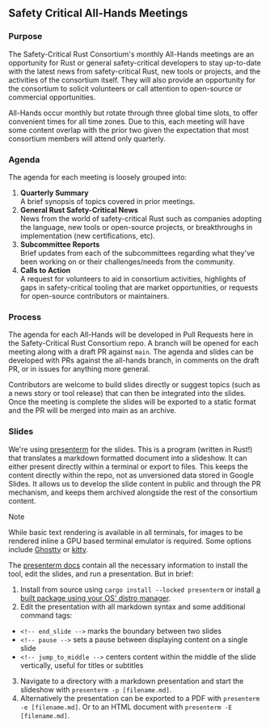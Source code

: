 ## Safety Critical All-Hands Meetings

### Purpose

The Safety-Critical Rust Consortium's monthly All-Hands meetings are an opportunity for Rust or general safety-critical developers to stay up-to-date with the latest news from safety-critical Rust, new tools or projects, and the activities of the consortium itself. They will also provide an opportunity for the consortium to solicit volunteers or call attention to open-source or commercial opportunities.

All-Hands occur monthly but rotate through three global time slots, to offer convenient times for all time zones. Due to this, each meeting will have some content overlap with the prior two given the expectation that most consortium members will attend only quarterly.

### Agenda

The agenda for each meeting is loosely grouped into:

1. **Quarterly Summary**  
  A brief synopsis of topics covered in prior meetings.
2. **General Rust Safety-Critical News**  
  News from the world of safety-critical Rust such as companies adopting the language, new tools or open-source projects, or breakthroughs in implementation (new certifications, etc).
3. **Subcommittee Reports**  
  Brief updates from each of the subcommittees regarding what they've been working on or their challenges/needs from the community.
4. **Calls to Action**  
  A request for volunteers to aid in consortium activities, highlights of gaps in safety-critical tooling that are market opportunities, or requests for open-source contributors or maintainers.

### Process

The agenda for each All-Hands will be developed in Pull Requests here in the Safety-Critical Rust Consortium repo. A branch will be opened for each meeting along with a draft PR against `main`. The agenda and slides can be developed with PRs against the all-hands branch, in comments on the draft PR, or in issues for anything more general.

Contributors are welcome to build slides directly or suggest topics (such as a news story or tool release) that can then be integrated into the slides. Once the meeting is complete the slides will be exported to a static format and the PR will be merged into main as an archive.

### Slides

We're using [presenterm](https://github.com/mfontanini/presenterm) for the slides. This is a program (written in Rust!) that translates a markdown formatted document into a slideshow. It can either present directly within a terminal or export to files. This keeps the content directly within the repo, not as unversioned data stored in Google Slides. It allows us to develop the slide content in public and through the PR mechanism, and keeps them archived alongside the rest of the consortium content.

> [!NOTE]
> While basic text rendering is available in all terminals, for images to be rendered inline a GPU based terminal emulator is required. Some options include [Ghostty](https://ghostty.org/) or [kitty](https://sw.kovidgoyal.net/kitty/).

The [presenterm docs](https://mfontanini.github.io/presenterm/) contain all the necessary information to install the tool, edit the slides, and run a presentation. But in brief:

1. Install from source using `cargo install --locked presenterm` or install [a built package using your OS' distro manager](https://mfontanini.github.io/presenterm/install.html).  
2. Edit the presentation with all markdown syntax and some additional command tags:
  - `<!-- end_slide -->` marks the boundary between two slides
  - `<!-- pause -->` sets a pause between displaying content on a single slide
  - `<!-- jump_to_middle -->` centers content within the middle of the slide vertically, useful for titles or subtitles
3. Navigate to a directory with a markdown presentation and start the slideshow with `presenterm -p [filename.md]`.
4. Alternatively the presentation can be exported to a PDF with `presenterm -e [filename.md]`. Or to an HTML document with `presenterm -E [filename.md]`.